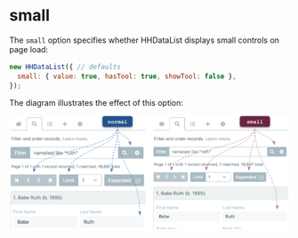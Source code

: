 # small

The `small` option specifies whether HHDataList displays small controls on page load:

``` js nonum
new HHDataList({ // defaults
  small: { value: true, hasTool: true, showTool: false },
});
```

The diagram illustrates the effect of this option:

<p><img src="small.png" class="img-fluid d-block" width=800 loading="lazy"></p>